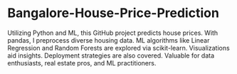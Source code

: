# Bangalore-House-Price-Prediction
 Utilizing Python and ML, this GitHub project predicts house prices. With pandas, I preprocess diverse housing data. ML algorithms like Linear Regression and Random Forests are explored via scikit-learn. Visualizations aid insights. Deployment strategies are also covered. Valuable for data enthusiasts, real estate pros, and ML practitioners.
